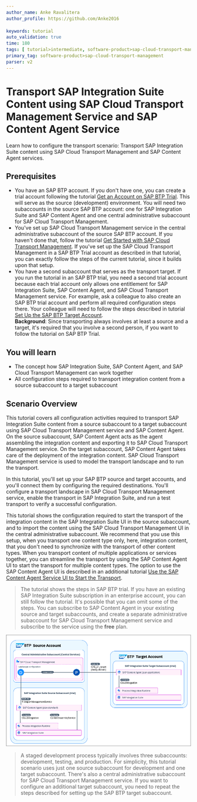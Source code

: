 ```yaml
---
author_name: Anke Ravalitera
author_profile: https://github.com/Anke2016 
  
keywords: tutorial
auto_validation: true
time: 180
tags: [ tutorial>intermediate, software-product>sap-cloud-transport-management, software-product>sap-content-agent-service, software-product>sap-integration-suite ]
primary_tag: software-product>sap-cloud-transport-management
parser: v2
---
```

# Transport SAP Integration Suite Content using SAP Cloud Transport Management Service and SAP Content Agent Service 
<!-- description --> Learn how to configure the transport scenario: Transport SAP Integration Suite content using SAP Cloud Transport Management and SAP Content Agent services. 

## Prerequisites
 - You have an SAP BTP account. If you don't have one, you can create a trial account following the tutorial [Get an Account on SAP BTP Trial](hcp-create-trial-account). This will serve as the source (development) environment. You will need two subaccounts in the source SAP BTP account: one for SAP Integration Suite and SAP Content Agent and one central administrative subaccount for SAP Cloud Transport Management.  
 - You've set up SAP Cloud Transport Management service in the central administrative subaccount of the source SAP BTP account. If you haven't done that, follow the tutorial [Get Started with SAP Cloud Transport Management](btp-transport-management-getting-started).
    If you've set up the SAP Cloud Transport Management in a SAP BTP Trial account as described in that tutorial, you can exactly follow the steps of the current tutorial, since it builds upon that setup.  
 - You have a second subaccount that serves as the transport target. If you run the tutorial in an SAP BTP trial, you need a second trial account because each trial account only allows one entitlement for SAP Integration Suite, SAP Content Agent, and SAP Cloud Transport Management service. For example, ask a colleague to also create an SAP BTP trial account and perform all required configuration steps there. Your colleague will need to follow the steps described in tutorial [Set Up the SAP BTP Target Account](btp-transport-management-cpi-03-set-up-target-account).   
    **Background**: Since transporting always involves at least a source and a target, it's required that you involve a second person, if you want to follow the tutorial on SAP BTP Trial.  


## You will learn
   - The concept how SAP Integration Suite, SAP Content Agent, and SAP Cloud Transport Management can work together
   - All configuration steps required to transport integration content from a source subaccount to a target subaccount
   

## Scenario Overview

This tutorial covers all configuration activities required to transport SAP Integration Suite content from a source subaccount to a target subaccount using SAP Cloud Transport Management service and SAP Content Agent. On the source subaccount, SAP Content Agent acts as the agent assembling the integration content and exporting it to SAP Cloud Transport Management service. On the target subaccount, SAP Content Agent takes care of the deployment of the integration content. SAP Cloud Transport Management service is used to model the transport landscape and to run the transport.

In this tutorial, you'll set up your SAP BTP source and target accounts, and you'll connect them by configuring the required destinations. You'll configure a transport landscape in SAP Cloud Transport Management service, enable the transport in SAP Integration Suite, and run a test transport to verify a successful configuration.

This tutorial shows the configuration required to start the transport of the integration content in the SAP Integration Suite UI in the source subaccount, and to import the content using the SAP Cloud Transport Management UI in the central administrative subaccount. We recommend that you use this setup, when you transport one content type only, here, integration content, that you don't need to synchronize with the transport of other content types. When you transport content of multiple applications or services together, you can streamline the transport by using the SAP Content Agent UI to start the transport for multiple content types. The option to use the SAP Content Agent UI is described in an additional tutorial [Use the SAP Content Agent Service UI to Start the Transport](btp-transport-management-cpi-08-cas-ui). 

>The tutorial shows the steps in SAP BTP trial. If you have an existing SAP Integration Suite subscription in an enterprise account, you can still follow the tutorial. It's possible that you can omit some of the steps. You can subscribe to SAP Content Agent in your existing source and target subaccounts, and create a separate administrative subaccount for SAP Cloud Transport Management service and subscribe to the service using the **free** plan.

   ![Scenario Overview](screenshots/overview_picture.png)

>A staged development process typically involves three subaccounts: development, testing, and production. For simplicity, this tutorial scenario uses just one source subaccount for development and one target subaccount. There's also a central administrative subaccount for SAP Cloud Transport Management service. If you want to configure an additional target subaccount, you need to repeat the steps described for setting up the SAP BTP target subaccount. 


